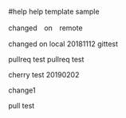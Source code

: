 #help
help template sample


changed　on　remote

changed on local 20181112 gittest

pullreq test
pullreq test

cherry test 20190202

change1

pull test

